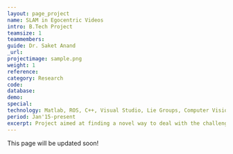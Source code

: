 ```yaml
---
layout: page_project
name: SLAM in Egocentric Videos
intro: B.Tech Project
teamsize: 1
teammembers: 
guide: Dr. Saket Anand
_url: 
projectimage: sample.png
weight: 1
reference: 
category: Research
code: 
database: 
demo: 
special: 
technology: Matlab, ROS, C++, Visual Studio, Lie Groups, Computer Vision
period: Jan'15-present
excerpt: Project aimed at finding a novel way to deal with the challenges of pose estimation in egocentric videos like frequent head movement and object removal.
---
```

This page will be updated soon!